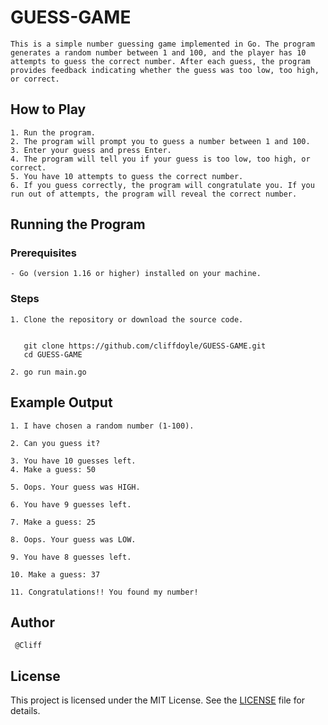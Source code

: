 
# GUESS-GAME
```
This is a simple number guessing game implemented in Go. The program generates a random number between 1 and 100, and the player has 10 attempts to guess the correct number. After each guess, the program provides feedback indicating whether the guess was too low, too high, or correct.
```
## How to Play
```
1. Run the program.
2. The program will prompt you to guess a number between 1 and 100.
3. Enter your guess and press Enter.
4. The program will tell you if your guess is too low, too high, or correct.
5. You have 10 attempts to guess the correct number.
6. If you guess correctly, the program will congratulate you. If you run out of attempts, the program will reveal the correct number.
```
## Running the Program

### Prerequisites
```
- Go (version 1.16 or higher) installed on your machine.
```
### Steps
```
1. Clone the repository or download the source code.


   git clone https://github.com/cliffdoyle/GUESS-GAME.git
   cd GUESS-GAME

2. go run main.go
```

## Example Output
```
1. I have chosen a random number (1-100). 

2. Can you guess it?

3. You have 10 guesses left.
4. Make a guess: 50

5. Oops. Your guess was HIGH.

6. You have 9 guesses left.

7. Make a guess: 25

8. Oops. Your guess was LOW.

9. You have 8 guesses left.

10. Make a guess: 37

11. Congratulations!! You found my number!
```
## Author
```
 @Cliff
 ```

## License


This project is licensed under the MIT License. See the [LICENSE](https://github.com/cliffdoyle/GUESS-GAME?tab=MIT-1-ov-file#) file for details.


